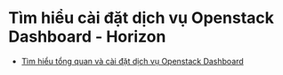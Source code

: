 # Tìm hiểu cài đặt dịch vụ Openstack Dashboard - Horizon


- [Tìm hiểu tổng quan và cài đặt dịch vụ Openstack Dashboard](Introduction-and-installation.md)


